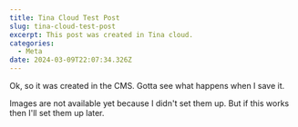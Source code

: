 ```yaml
---
title: Tina Cloud Test Post
slug: tina-cloud-test-post
excerpt: This post was created in Tina cloud.
categories:
  - Meta
date: 2024-03-09T22:07:34.326Z
---
```


Ok, so it was created in the CMS. Gotta see what happens when I save it.

Images are not available yet because I didn't set them up. But if this works then I'll set them up later.
